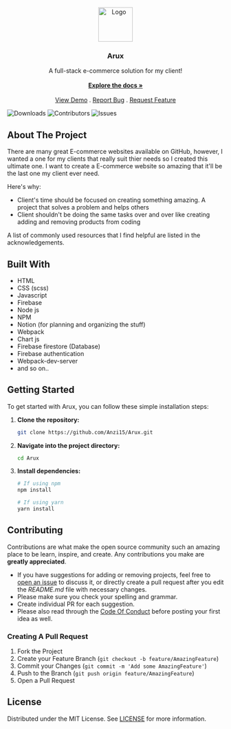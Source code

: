 <br/>
<p align="center">
  <a href="https://github.com/Anzi15/Arux">
    <img src="https://github.com/Anzi15/Arux/assets/88719016/c52594f3-8113-42d1-9e95-dff296e0dd7d" alt="Logo" width="80" height="80">
  </a>

  <h3 align="center">Arux</h3>

  <p align="center">
    A full-stack e-commerce solution for my client!
    <br/>
    <br/>
    <a href="https://github.com/Anzi15/Arux"><strong>Explore the docs »</strong></a>
    <br/>
    <br/>
    <a href="https://github.com/Anzi15/Arux">View Demo</a>
    .
    <a href="https://github.com/Anzi15/Arux/issues">Report Bug</a>
    .
    <a href="https://github.com/Anzi15/Arux/issues">Request Feature</a>
  </p>
</p>

![Downloads](https://img.shields.io/github/downloads/Anzi15/Arux/total) ![Contributors](https://img.shields.io/github/contributors/Anzi15/Arux?color=dark-green) ![Issues](https://img.shields.io/github/issues/Anzi15/Arux)
## About The Project

There are many great E-commerce websites available on GitHub, however, I wanted a one for my clients that really suit thier needs so I created this ultimate one. I want to create a E-commerce website so amazing that it'll be the last one my client ever need.

Here's why:

* Client's time should be focused on creating something amazing. A project that solves a problem and helps others
* Client shouldn't be doing the same tasks over and over like creating adding and removing products from coding

A list of commonly used resources that I find helpful are listed in the acknowledgements.

## Built With

* HTML
* CSS (scss)
* Javascript
* Firebase
* Node js
* NPM
* Notion (for planning and organizing the stuff)
* Webpack
* Chart js
* Firebase firestore (Database)
* Firebase authentication
* Webpack-dev-server
* and so on..

## Getting Started

To get started with Arux, you can follow these simple installation steps:

1. **Clone the repository:**
    ```bash
    git clone https://github.com/Anzi15/Arux.git
    ```

2. **Navigate into the project directory:**
    ```bash
    cd Arux
    ```

3. **Install dependencies:**
    ```bash
    # If using npm
    npm install
    
    # If using yarn
    yarn install
    ```
## Contributing

Contributions are what make the open source community such an amazing place to be learn, inspire, and create. Any contributions you make are **greatly appreciated**.
* If you have suggestions for adding or removing projects, feel free to [open an issue](https://github.com/Anzi15/Arux/issues/new) to discuss it, or directly create a pull request after you edit the *README.md* file with necessary changes.
* Please make sure you check your spelling and grammar.
* Create individual PR for each suggestion.
* Please also read through the [Code Of Conduct](https://github.com/Anzi15/Arux/blob/main/CODE_OF_CONDUCT.md) before posting your first idea as well.

### Creating A Pull Request

1. Fork the Project
2. Create your Feature Branch (`git checkout -b feature/AmazingFeature`)
3. Commit your Changes (`git commit -m 'Add some AmazingFeature'`)
4. Push to the Branch (`git push origin feature/AmazingFeature`)
5. Open a Pull Request

## License

Distributed under the MIT License. See [LICENSE](https://github.com/Anzi15/Arux/blob/main/LICENSE.md) for more information.
